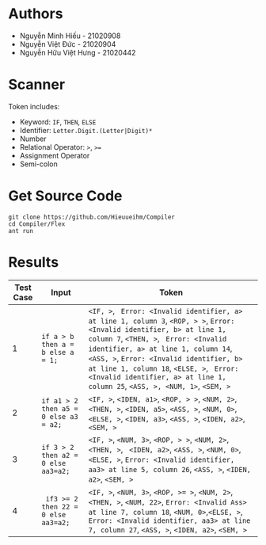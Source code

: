 # Authors
- Nguyễn Minh Hiếu - 21020908
- Nguyễn Việt Đức - 21020904
- Nguyễn Hữu Việt Hưng - 21020442
# Scanner
Token includes: 
- Keyword: `IF`, `THEN`, `ELSE`
- Identifier: `Letter.Digit.(Letter|Digit)*`
- Number
- Relational Operator: `>`, `>=`
- Assignment Operator
- Semi-colon


# Get Source Code
```
git clone https://github.com/Hieuueihm/Compiler
cd Compiler/Flex
ant run
```
# Results
| Test Case     	| Input         									|	Token    				|
| ------------- 	| ------------- 									| -------- 					|
| 1             		| ``if a > b then a = b else a = 1;``       	| `<IF, >`, ` Error: <Invalid identifier, a> at line 1, column 3`, `<ROP, > >`, `Error: <Invalid identifier, b> at line 1, column 7`, `<THEN, >`, ` Error: <Invalid identifier, a> at line 1, column 14`, `<ASS, >`, `Error: <Invalid identifier, b> at line 1, column 18`, `<ELSE, >`, ` Error: <Invalid identifier, a> at line 1, column 25`, `<ASS, >, <NUM, 1>`, `<SEM, >`|
| 2             		|``if a1 > 2 then a5 = 0 else a3 = a2;``| `<IF, >`,  `<IDEN, a1>`, `<ROP, > >`,  `<NUM, 2>`, `<THEN, >`, `<IDEN, a5>`, `<ASS, >`,  `<NUM, 0>`, `<ELSE, >`, `<IDEN, a3>`, `<ASS, >`, `<IDEN, a2>`, `<SEM, >`|
| 3             		|``if 3 > 2 then a2 = 0 else aa3=a2;``| `<IF, >`, `<NUM, 3>`, `<ROP, > >`, `<NUM, 2>`, `<THEN, >`,  ` <IDEN, a2>`, `<ASS, >`, `<NUM, 0>`, `<ELSE, >`, `Error: <Invalid identifier, aa3> at line 5, column 26`, `<ASS, >`, `<IDEN, a2>`, `<SEM, >`|
| 4                     | `` if3 >= 2 then 22 = 0 else aa3=a2;`` | `<IF, >`, `<NUM, 3>`,  `<ROP, >= >`, `<NUM, 2>`, `<THEN, >`, `<NUM, 22>`, `Error: <Invalid Ass> at line 7, column 18`, `<NUM, 0>`,`<ELSE, >`, `Error: <Invalid identifier, aa3> at line 7, column 27`, `<ASS, >`, `<IDEN, a2>`, `<SEM, >` |
